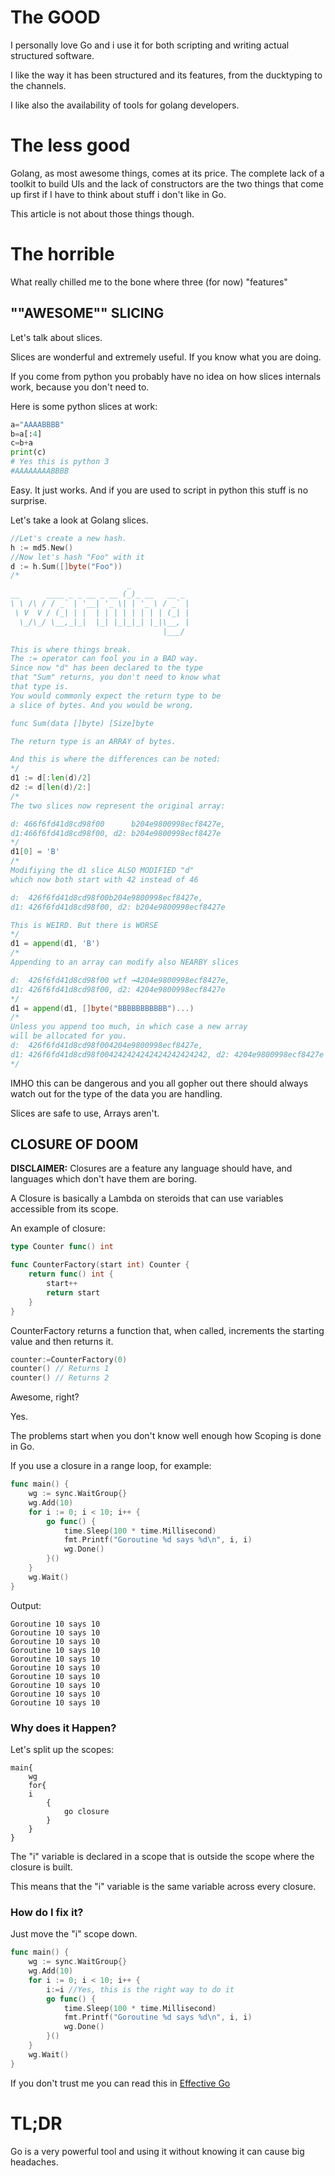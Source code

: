 # The GOOD
I personally love Go and i use it for both scripting and writing actual structured software.

I like the way it has been structured and its features, from the ducktyping to the channels.

I like also the availability of tools for golang developers.

# The less good
Golang, as most awesome things, comes at its price. The complete lack of a toolkit to build UIs and the lack of constructors are the two things that come up first if I have to think about stuff i don't like in Go. 

This article is not about those things though.

# The horrible
What really chilled me to the bone where three (for now) "features"

## ""AWESOME"" SLICING

Let's talk about slices.

Slices are wonderful and extremely useful. If you know what you are doing.

If you come from python you probably have no idea on how slices internals work, because you don't need to.

Here is some python slices at work:
```python
a="AAAABBBB"
b=a[:4]
c=b+a
print(c)
# Yes this is python 3
#AAAAAAAABBBB
```
Easy. It just works. And if you are used to script in python this stuff is no surprise.

Let's take a look at Golang slices.

```go
//Let's create a new hash.
h := md5.New()
//Now let's hash "Foo" with it
d := h.Sum([]byte("Foo"))
/*
                          _             
__      ____ _ _ __ _ __ (_)_ __   __ _ 
\ \ /\ / / _` | '__| '_ \| | '_ \ / _` |
 \ V  V / (_| | |  | | | | | | | | (_| |
  \_/\_/ \__,_|_|  |_| |_|_|_| |_|\__, |
                                  |___/ 

This is where things break.
The := operator can fool you in a BAD way.
Since now "d" has been declared to the type 
that "Sum" returns, you don't need to know what 
that type is.
You would commonly expect the return type to be
a slice of bytes. And you would be wrong.

func Sum(data []byte) [Size]byte

The return type is an ARRAY of bytes.

And this is where the differences can be noted:
*/
d1 := d[:len(d)/2]
d2 := d[len(d)/2:]
/*
The two slices now represent the original array:

d: 466f6fd41d8cd98f00      b204e9800998ecf8427e,
d1:466f6fd41d8cd98f00, d2: b204e9800998ecf8427e
*/
d1[0] = 'B'
/*
Modifiying the d1 slice ALSO MODIFIED "d"
which now both start with 42 instead of 46

d:  426f6fd41d8cd98f00b204e9800998ecf8427e,
d1: 426f6fd41d8cd98f00, d2: b204e9800998ecf8427e

This is WEIRD. But there is WORSE
*/
d1 = append(d1, 'B')
/*
Appending to an array can modify also NEARBY slices

d:  426f6fd41d8cd98f00 wtf →4204e9800998ecf8427e,
d1: 426f6fd41d8cd98f00, d2: 4204e9800998ecf8427e
*/
d1 = append(d1, []byte("BBBBBBBBBBB")...)
/*
Unless you append too much, in which case a new array 
will be allocated for you.
d:  426f6fd41d8cd98f004204e9800998ecf8427e,
d1: 426f6fd41d8cd98f004242424242424242424242, d2: 4204e9800998ecf8427e
*/
```

IMHO this can be dangerous and you all gopher out there should always watch out for the type of the data you are handling.

Slices are safe to use, Arrays aren't.

## CLOSURE OF DOOM
__DISCLAIMER:__ Closures are a feature any language should have, and languages which don't have them are boring.

A Closure is basically a Lambda on steroids that can use variables accessible from its scope.

An example of closure:
```go
type Counter func() int

func CounterFactory(start int) Counter {
	return func() int {
		start++
		return start
	}
}
```
CounterFactory returns a function that, when called, increments the starting value and then returns it.

```go
counter:=CounterFactory(0)
counter() // Returns 1
counter() // Returns 2
```

Awesome, right?

Yes.

The problems start when you don't know well enough how Scoping is done in Go. 

If you use a closure in a range loop, for example:
```go
func main() {
	wg := sync.WaitGroup{}
	wg.Add(10)
	for i := 0; i < 10; i++ {
		go func() {
			time.Sleep(100 * time.Millisecond)
			fmt.Printf("Goroutine %d says %d\n", i, i)
			wg.Done()
		}()
	}
	wg.Wait()
}
```

Output:
```
Goroutine 10 says 10
Goroutine 10 says 10
Goroutine 10 says 10
Goroutine 10 says 10
Goroutine 10 says 10
Goroutine 10 says 10
Goroutine 10 says 10
Goroutine 10 says 10
Goroutine 10 says 10
Goroutine 10 says 10
```

### Why does it Happen?
Let's split up the scopes:
```
main{
	wg
	for{
	i
		{
			go closure
		}
	}
}
```
The "i" variable is declared in a scope that is outside the scope where the closure is built.

This means that the "i" variable is the same variable across every closure.

### How do I fix it?
Just move the "i" scope down.
```go
func main() {
	wg := sync.WaitGroup{}
	wg.Add(10)
	for i := 0; i < 10; i++ {
		i:=i //Yes, this is the right way to do it
		go func() {
			time.Sleep(100 * time.Millisecond)
			fmt.Printf("Goroutine %d says %d\n", i, i)
			wg.Done()
		}()
	}
	wg.Wait()
}
```
If you don't trust me you can read this in [Effective Go](https://golang.org/doc/effective_go.html#channels)

# TL;DR
Go is a very powerful tool and using it without knowing it can cause big headaches.
